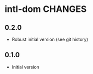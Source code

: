# intl-dom CHANGES

## 0.2.0

- Robust initial version (see git history)

## 0.1.0

- Initial version
